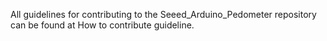 All guidelines for contributing to the Seeed_Arduino_Pedometer repository can be found at How to contribute guideline.
